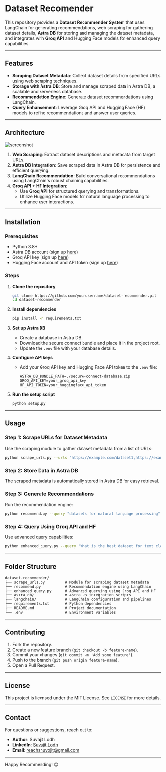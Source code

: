 # Dataset Recomender 

This repository provides a **Dataset Recommender System** that uses LangChain for generating recommendations, web scraping for gathering dataset details, **Astra DB** for storing and managing the dataset metadata, and integrates with **Groq API** and Hugging Face models for enhanced query capabilities. 

---

## Features
- **Scraping Dataset Metadata**: Collect dataset details from specified URLs using web scraping techniques.
- **Storage with Astra DB**: Store and manage scraped data in Astra DB, a scalable and serverless database.
- **Recommendation Engine**: Generate dataset recommendations using LangChain.
- **Query Enhancement**: Leverage Groq API and Hugging Face (HF) models to refine recommendations and answer user queries.

---

## Architecture

![screenshot](https://github.com/shuvo-dotcom/dataset-recomender/blob/main/static/Screenshot%202024-11-29%20at%2010.04.14%E2%80%AFPM.png)

1. **Web Scraping**: Extract dataset descriptions and metadata from target URLs.
2. **Astra DB Integration**: Save scraped data in Astra DB for persistence and efficient querying.
3. **LangChain Recommendation**: Build conversational recommendations using LangChain's robust chaining capabilities.
4. **Groq API + HF Integration**:
   - Use **Groq API** for structured querying and transformations.
   - Utilize Hugging Face models for natural language processing to enhance user interactions.

---

## Installation

### Prerequisites
- Python 3.8+
- Astra DB account (sign up [here](https://www.datastax.com/astra))
- Groq API key (sign up [here](https://groq.com/))
- Hugging Face account and API token (sign up [here](https://huggingface.co/))

### Steps
1. **Clone the repository**
   ```bash
   git clone https://github.com/yourusername/dataset-recommender.git
   cd dataset-recommender
   ```

2. **Install dependencies**
   ```bash
   pip install -r requirements.txt
   ```

3. **Set up Astra DB**
   - Create a database in Astra DB.
   - Download the secure connect bundle and place it in the project root.
   - Update the `.env` file with your database details.

4. **Configure API keys**
   - Add your Groq API key and Hugging Face API token to the `.env` file:
     ```env
     ASTRA_DB_BUNDLE_PATH=./secure-connect-database.zip
     GROQ_API_KEY=your_groq_api_key
     HF_API_TOKEN=your_huggingface_api_token
     ```

5. **Run the setup script**
   ```bash
   python setup.py
   ```

---

## Usage

### Step 1: Scrape URLs for Dataset Metadata
Use the scraping module to gather dataset metadata from a list of URLs:
```bash
python scrape_urls.py --urls "https://example.com/dataset1,https://example.com/dataset2"
```

### Step 2: Store Data in Astra DB
The scraped metadata is automatically stored in Astra DB for easy retrieval.

### Step 3: Generate Recommendations
Run the recommendation engine:
```bash
python recommend.py --query "datasets for natural language processing"
```

### Step 4: Query Using Groq API and HF
Use advanced query capabilities:
```bash
python enhanced_query.py --query "What is the best dataset for text classification?"
```

---

## Folder Structure
```
dataset-recommender/
├── scrape_urls.py         # Module for scraping dataset metadata
├── recommend.py           # Recommendation engine using LangChain
├── enhanced_query.py      # Advanced querying using Groq API and HF
├── astra_db/              # Astra DB integration scripts
├── langchain/             # LangChain configuration and pipelines
├── requirements.txt       # Python dependencies
├── README.md              # Project documentation
└── .env                   # Environment variables
```

---

## Contributing
1. Fork the repository.
2. Create a new feature branch (`git checkout -b feature-name`).
3. Commit your changes (`git commit -m 'Add some feature'`).
4. Push to the branch (`git push origin feature-name`).
5. Open a Pull Request.

---

## License
This project is licensed under the MIT License. See `LICENSE` for more details.

---

## Contact
For questions or suggestions, reach out to:
- **Author**: Suvajit Lodh  
- **LinkedIn**: [Suvajit Lodh](https://www.linkedin.com/in/suvajitlodh)  
- **Email**: reachshuvojit@gmail.com

--- 

Happy Recommending! 😊